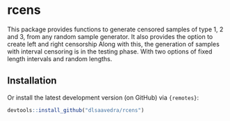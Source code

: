# rcens

This package provides functions to generate censored samples of type 1, 2 and 3, from any random sample generator. It also provides the option to create left and right censorship
Along with this, the generation of samples with interval censoring is in the testing phase. With two options of fixed length intervals and random lengths.

## Installation

Or install the latest development version (on GitHub) via `{remotes}`:

``` r
devtools::install_github("dlsaavedra/rcens")
```
